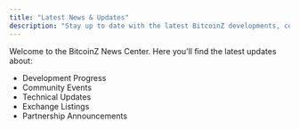 ```yaml
---
title: "Latest News & Updates"
description: "Stay up to date with the latest BitcoinZ developments, community updates, and announcements"
---
```


Welcome to the BitcoinZ News Center. Here you'll find the latest updates about:

- Development Progress
- Community Events
- Technical Updates
- Exchange Listings
- Partnership Announcements
